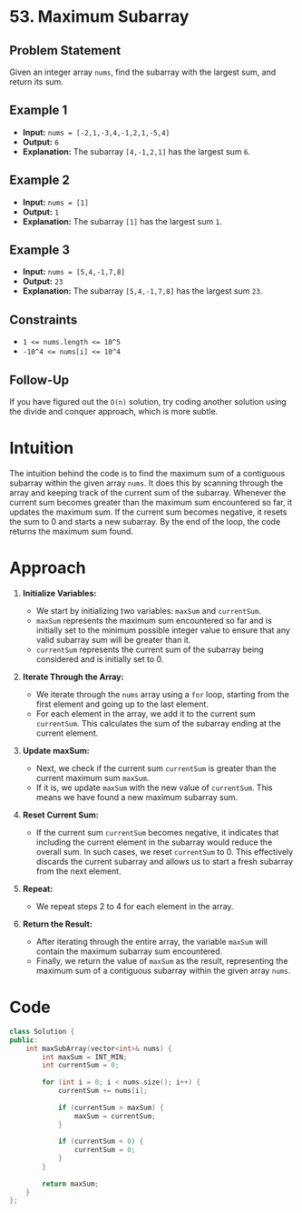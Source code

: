 # 53. Maximum Subarray

## Problem Statement

Given an integer array `nums`, find the subarray with the largest sum, and return its sum.

## Example 1

- **Input:** `nums = [-2,1,-3,4,-1,2,1,-5,4]`
- **Output:** `6`
- **Explanation:** The subarray `[4,-1,2,1]` has the largest sum `6`.

## Example 2

- **Input:** `nums = [1]`
- **Output:** `1`
- **Explanation:** The subarray `[1]` has the largest sum `1`.

## Example 3

- **Input:** `nums = [5,4,-1,7,8]`
- **Output:** `23`
- **Explanation:** The subarray `[5,4,-1,7,8]` has the largest sum `23`.

## Constraints

- `1 <= nums.length <= 10^5`
- `-10^4 <= nums[i] <= 10^4`

## Follow-Up

If you have figured out the `O(n)` solution, try coding another solution using the divide and conquer approach, which is more subtle.


# Intuition

The intuition behind the code is to find the maximum sum of a contiguous subarray within the given array `nums`. It does this by scanning through the array and keeping track of the current sum of the subarray. Whenever the current sum becomes greater than the maximum sum encountered so far, it updates the maximum sum. If the current sum becomes negative, it resets the sum to 0 and starts a new subarray. By the end of the loop, the code returns the maximum sum found.

# Approach

1. **Initialize Variables:**
   - We start by initializing two variables: `maxSum` and `currentSum`.
   - `maxSum` represents the maximum sum encountered so far and is initially set to the minimum possible integer value to ensure that any valid subarray sum will be greater than it.
   - `currentSum` represents the current sum of the subarray being considered and is initially set to 0.

2. **Iterate Through the Array:**
   - We iterate through the `nums` array using a `for` loop, starting from the first element and going up to the last element.
   - For each element in the array, we add it to the current sum `currentSum`. This calculates the sum of the subarray ending at the current element.

3. **Update maxSum:**
   - Next, we check if the current sum `currentSum` is greater than the current maximum sum `maxSum`.
   - If it is, we update `maxSum` with the new value of `currentSum`. This means we have found a new maximum subarray sum.

4. **Reset Current Sum:**
   - If the current sum `currentSum` becomes negative, it indicates that including the current element in the subarray would reduce the overall sum. In such cases, we reset `currentSum` to 0. This effectively discards the current subarray and allows us to start a fresh subarray from the next element.

5. **Repeat:**
   - We repeat steps 2 to 4 for each element in the array.

6. **Return the Result:**
   - After iterating through the entire array, the variable `maxSum` will contain the maximum subarray sum encountered.
   - Finally, we return the value of `maxSum` as the result, representing the maximum sum of a contiguous subarray within the given array `nums`.

# Code

```cpp
class Solution {
public:
    int maxSubArray(vector<int>& nums) {
        int maxSum = INT_MIN;
        int currentSum = 0;
        
        for (int i = 0; i < nums.size(); i++) {
            currentSum += nums[i];
            
            if (currentSum > maxSum) {
                maxSum = currentSum;
            }
            
            if (currentSum < 0) {
                currentSum = 0;
            }
        }
        
        return maxSum;
    }
};

